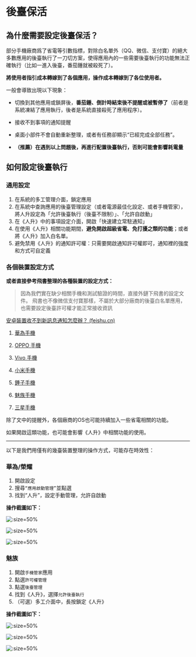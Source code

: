 # 後臺保活

## 為什麼需要設定後臺保活？

部分手機廠商爲了省電等引數指標，對除白名單外（QQ、微信、支付寶）的絕大多數應用的後臺執行了一刀切方案，使得應用內的一些需要後臺執行的功能無法正確執行（比如一進入後臺，番茄鍾就被殺死了）。

**將使用者指引成本轉嫁到了各個應用，操作成本轉嫁到了各位使用者。**

一般會導致出現以下現象：

- 切換到其他應用或鎖屏後，**番茄鍾、倒計時結束後不提醒或被暫停了**（前者是系統凍結了應用執行，後者是系統直接殺死了應用程序）。
- 接收不到事項的通知提醒

- 桌面小部件不會自動重新整理，或者有任務卻顯示“已經完成全部任務”。
- **（推薦）在遇到以上問題後，再進行配置後臺執行，否則可能會影響耗電量**



## 如何設定後臺執行

### 通用設定

1. 在系統的多工管理介面，鎖定應用
2. 在系統中查詢應用的後臺管理設定（或者電源最佳化設定、或者手機管家），將人升設定為「允許後臺執行（後臺不限制）」、「允許自啟動」
3. 在《人升》中的事項設定介面，開啟「快速建立常駐通知」
4. 在使用《人升》相關功能期間，**避免開啟超級省電、免打擾之類的功能**；或者將《人升》加入白名單。
5. 避免禁用《人升》的通知許可權：只需要開啟通知許可權即可，通知裡的強度和方式可自定義



### 各個裝置設定方式

**或者直接參考飛書整理的各種裝置的設定方式：**

> 因為我們實在缺少相關手機和測試驗證的時間，直接外鏈下飛書的設定文件。
> 飛書也不像微信支付寶那樣，不屬於大部分廠商的後臺白名單應用，也需要設定後臺許可權才能正常接收資訊

[安卓裝置收不到新訊息通知怎麼辦？ (feishu.cn)](https://www.feishu.cn/hc/zh-CN/articles/360025451293)

1. [華為手機](https://www.feishu.cn/hc/zh-CN/articles/360025451293#lineguid-RNpJyL)

2. [OPPO 手機](https://www.feishu.cn/hc/zh-CN/articles/360025451293#lineguid-rqfhmK)

3. [Vivo 手機](https://www.feishu.cn/hc/zh-CN/articles/360025451293#lineguid-xi6S8F)

4. [小米手機](https://www.feishu.cn/hc/zh-CN/articles/360025451293#lineguid-uoxEk6)

5. [錘子手機](https://www.feishu.cn/hc/zh-CN/articles/360025451293#lineguid-ylGl04)

6. [魅族手機](https://www.feishu.cn/hc/zh-CN/articles/360025451293#lineguid-5zC9BG)

7. [三星手機](https://www.feishu.cn/hc/zh-CN/articles/360025451293#lineguid-e1tk3a)

除了文中的提醒外，各個廠商的OS也可能持續加入一些省電相關的功能。

如果開啟這類功能，也可能會影響《人升》中相關功能的使用。



---



以下是我們用僅有的幾臺裝置整理的操作方式，可能存在時效性：

### 華為/榮耀

1. 開啟設定
2. 搜尋`“應用啟動管理”`並點選
4. 找到“人升”，設定手動管理，允許自啟動



**操作截圖如下：**

![](_media/background_running/emui_01.jpg ':size=50%')

![](_media/background_running/emui_02.jpg ':size=50%')

![](_media/background_running/emui_03.jpg ':size=50%')


### 魅族

1. 開啟`手機管家`應用
2. 點選`許可權管理`
3. 點選`後臺管理`
4. 找到《人升》，選擇`允許後臺執行`
5. （可選）多工介面中，長按鎖定《人升》



**操作截圖如下：**


![](_media/background_running/flyme_01.jpg ':size=50%')

![](_media/background_running/flyme_02.jpg ':size=50%')

![](_media/background_running/flyme_03.jpg ':size=50%')

